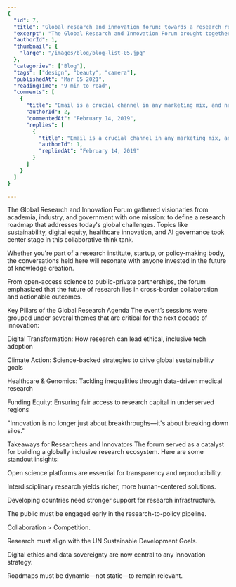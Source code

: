```yaml
---
{
  "id": 7,
  "title": "Global research and innovation forum: towards a research roadmap",
  "excerpt": "The Global Research and Innovation Forum brought together global thinkers, scientists, and policy leaders to create a collaborative roadmap for future research. From climate change to digital transformation, the event highlighted the urgent need for coordinated innovation strategies on a global scale.",
  "authorId": 1,
  "thumbnail": {
    "large": "/images/blog/blog-list-05.jpg"
  },
  "categories": ["Blog"],
  "tags": ["design", "beauty", "camera"],
  "publishedAt": "Mar 05 2021",
  "readingTime": "9 min to read",
  "comments": [
    {
      "title": "Email is a crucial channel in any marketing mix, and never has this been truer than for today’s entrepreneur. Curious what to say.",
      "authorId": 2,
      "commentedAt": "February 14, 2019",
      "replies": [
        {
          "title": "Email is a crucial channel in any marketing mix, and never has this been truer than for today’s entrepreneur. Curious what to say.",
          "authorId": 1,
          "repliedAt": "February 14, 2019"
        }
      ]
    }
  ]
}

---
```

The Global Research and Innovation Forum gathered visionaries from academia, industry, and government with one mission: to define a research roadmap that addresses today's global challenges. Topics like sustainability, digital equity, healthcare innovation, and AI governance took center stage in this collaborative think tank.

Whether you're part of a research institute, startup, or policy-making body, the conversations held here will resonate with anyone invested in the future of knowledge creation.

From open-access science to public-private partnerships, the forum emphasized that the future of research lies in cross-border collaboration and actionable outcomes.

Key Pillars of the Global Research Agenda
The event’s sessions were grouped under several themes that are critical for the next decade of innovation:

Digital Transformation: How research can lead ethical, inclusive tech adoption

Climate Action: Science-backed strategies to drive global sustainability goals

Healthcare & Genomics: Tackling inequalities through data-driven medical research

Funding Equity: Ensuring fair access to research capital in underserved regions

"Innovation is no longer just about breakthroughs—it's about breaking down silos."

Takeaways for Researchers and Innovators
The forum served as a catalyst for building a globally inclusive research ecosystem. Here are some standout insights:

Open science platforms are essential for transparency and reproducibility.

Interdisciplinary research yields richer, more human-centered solutions.

Developing countries need stronger support for research infrastructure.

The public must be engaged early in the research-to-policy pipeline.

Collaboration > Competition.

Research must align with the UN Sustainable Development Goals.

Digital ethics and data sovereignty are now central to any innovation strategy.

Roadmaps must be dynamic—not static—to remain relevant.